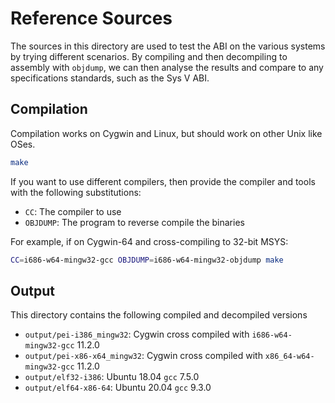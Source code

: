 # Reference Sources

The sources in this directory are used to test the ABI on the various systems by
trying different scenarios. By compiling and then decompiling to assembly with
`objdump`, we can then analyse the results and compare to any specifications
standards, such as the Sys V ABI.

## Compilation

Compilation works on Cygwin and Linux, but should work on other Unix like OSes.

```sh
make
```

If you want to use different compilers, then provide the compiler and tools with
the following substitutions:

* `CC`: The compiler to use
* `OBJDUMP`: The program to reverse compile the binaries

For example, if on Cygwin-64 and cross-compiling to 32-bit MSYS:

```sh
CC=i686-w64-mingw32-gcc OBJDUMP=i686-w64-mingw32-objdump make
```

## Output

This directory contains the following compiled and decompiled versions

* `output/pei-i386_mingw32`: Cygwin cross compiled with `i686-w64-mingw32-gcc`
  11.2.0
* `output/pei-x86-x64_mingw32`: Cygwin cross compiled with
  `x86_64-w64-mingw32-gcc` 11.2.0
* `output/elf32-i386`: Ubuntu 18.04 `gcc` 7.5.0
* `output/elf64-x86-64`: Ubuntu 20.04 `gcc` 9.3.0
